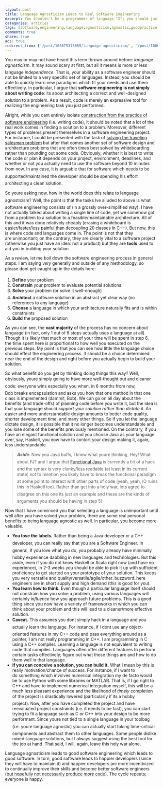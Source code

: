 ```yaml
---
layout: post
title: Language Agnosticism Leads to Real Software Engineering
excerpt: You shouldn't be a programmer of language "X"; you should just be a programmer.
categories: articles
tags: [software,engineering,language,agnosticism,agnostic,goodpractice,quality]
comments: true
share: true
ads: true
redirect_from: ['/post/108675313659/language-agnosticism/', '/post/108675313659/']
---
```


<p>You may or may not have heard this term thrown around before: <i>language agnosticism</i>. It may sound scary at first, but all it means is more or less language <i>independence</i>. That is, your ability as a software engineer should not be limited to a very specific set of languages. Instead, you should be able to quickly learn new paradigms which fit your needs and use them effectively. In particular, I argue that <b>software engineering is not simply about writing code</b>: its about architecting a correct and well-designed solution to a problem. As a result, code is merely an expressive tool for realizing the engineering task you just performed.</p><p>Alright, while you cant entirely isolate <a href="http://www.amazon.com/Code-Complete-Practical-Handbook-Construction/dp/0735619670" target="_blank">construction from the practice of software engineering</a> (i.e. writing code), it should be noted that a lot of the real work comes in finding a solution to a problem. Moreover, different types of problems present themselves in a software engineering project. For instance, I could be presented with the task of <a href="https://xkcd.com/399/" target="_blank">solving the traveling salesman problem</a> but after that comes another set of software design and architecture problems that are often times best solved by whiteboarding rather than pounding out some code. Obviously, whether it is best to write the code or plan it depends on your project, environment, deadlines, and whether or not you actually need to use the software beyond 10 minutes from now. In any case, it is arguable that for software which needs to be supported/maintained the developer should be spending his effort architecting a clean solution.</p>
<p>So youre asking now, how in the world does this relate to language agnosticism? Well, the point is that the tasks Ive alluded to above is what software engineering consists of (in a grossly over-simplified way). I have not actually talked about writing a single line of code, yet we somehow got from a problem to a solution to a feasible/maintainable architecture. All of this and it was done relatively cheaply (erasing a whiteboard is easier/faster/less painful than decoupling 20 classes in C++). But now, this is where code and languages come in. The point is not that they are<i> </i>unimportant; on the contrary, they are clearly vital to a software project (otherwise you just have an idea: not a product) but they are <b>tools</b> used to aid you in building your solution.</p>
<p>As a review, let me boil down the software engineering process in general steps. I am saying <i>very</i> generally and outside of any methodology, so please dont get caught up in the details here:</p>
<ol><li><b>Define</b> your problem</li>
<li><b>Constrain</b> your problem to evaluate potential solutions</li>
<li><b>Solve</b> your problem (or solve it well-enough)</li>
<li><b>Architect</b> a software solution in an abstract yet clear way (no references to any language)</li>
<li><b>Choose</b> a language in which your architecture naturally fits and is within constraints</li>
<li><b>Build</b> the proposed solution</li>
</ol><p>As you can see, the <b>vast majority</b> of the process has no concern about language (in fact, only 1 out of 6 steps actually uses a language at all). Though it is likely that much or most of your time will be spent in step 6, the time spent here is proportional to how well you executed on the previous steps. My point is that you can see how little the language choice should effect the engineering process. It should be a choice determined near the end of the design and right before you actually begin to build your solution.</p>
<p>So what benefit do you get by thinking doing things this way? Well, obviously, youre simply going to have more well-thought out and cleaner code: everyone wins especially you when, in 6 months from now, Bob breaks encapsulation and asks you how that one method in that one class is implemented (dammit, Bob). We can go on all day about the benefits (and trade-offs) of planning code before you write it, but the idea is that your language should <i>support your solution rather than dictate it</i>. An easier and more understandable design amounts to better code quality, shorter development time, and many other things. So if you let the language dictate design, it is possible that it no longer becomes understandable and you lose some of the benefits previously mentioned. On the contrary, if you have an elegant functional solution and you choose Java as your language over, say, Haskell, you now have to contort your design making it, again, less understandable.</p>
<blockquote>
<p><i><b>Aside</b>:</i> Now you Java buffs, I know what youre thinking, Hey! What about FJ? and I argue that <a href="https://github.com/functionaljava/functionaljava" target="_blank">Functional Java</a> is currently a bit of a hack and the syntax is very clunky/less readable (at least in its current state) not to mention you likely have to break the functional paradigm at some point to interact with other parts of code (yeah, yeah, IO ruins this in Haskell too). Rather than get into a holy war, lets agree to disagree on this one its just an example and these are the kinds of arguments you should be having in step 5!</p>
</blockquote>
<p>Now that I have convinced you that selecting a language is unimportant until well after you have solved your problem, there are some real personal benefits to being language agnostic as well. In particular, you become more valuable.</p>
<ul><li><b>You lose the labels.</b> Rather than being a Java developer or a C++ developer, you can really say that you are a Software Engineer. In general, if you love what you do, you probably already have minimally hobby experience dabbling in new languages and technologies. But this aside, even if you do not know Haskell or Scala right now (and have no experience), in 2-3 weeks you should be able to pick it up with sufficient proficiency to get started on your prototype of your solution. This keeps you very versatile and quality/versatile/agile/other_buzzword_here engineers are in short supply and high demand (this is good for you).</li>
<li><b>You learn how to think.</b> Even though a particular language itself should not constrain how you solve a problem, using various languages will certainly <i>influence </i>how you approach future problems. This is a good thing since you now have a variety of frameworks in which you can think about your problem and this will lead to a cleaner/more effective solution.</li>
<li><b>Caveat.</b> This assumes you dont simply hack in a language and you actually learn the language. For instance, if I dont use any object-oriented features in my C++ code and pass everything around as a pointer, I am not really programming in C++. I am programming in C using a C++ compiler. Learning a language is not equivalent to writing code that compiles. Languages often offer different features to perform certain tasks effectively; figure out what those things are and how to do them well in that language.</li>
<li><b>If you can conceive a solution, you can build it.</b> What I mean by this is really motivation/chance of success. For instance, if I want to do something which involves numerical integration my de facto would be to use Python with some libraries or MATLAB. That is, if I go right to C++ and have to implement numerical integration myself, this will be a much less pleasant experience and the likelihood of <i>timely </i>completion of the project is drastically lowered (particularly if its a hobby project). Now, after you have completed the project and have reevaluated project constraints (i.e. it needs to be fast), you can start trying to fit a language such as C or C++ into your design to be more performant. Since youre not tied to a single language in your toolbag (i.e. youre language agnostic) you can actually start taking time-critical components and abstract them to other languages. Some people dislike mixed-language solutions, but I always suggest using the best tool for the job at hand. That said, I will, again, leave this holy war alone.</li>
</ul><p>Language agnosticism leads to good software engineering which leads to good software. In turn, good software leads to happier developers (since they will have to maintain it) and happier developers are more incentivized to continually improve their skills and become better software engineers (<a href="http://blog.codinghorror.com/the-best-code-is-no-code-at-all/" target="_blank">but hopefully not necessarily produce <i>more</i> code</a>). The cycle repeats; everyone is happy.</p>
